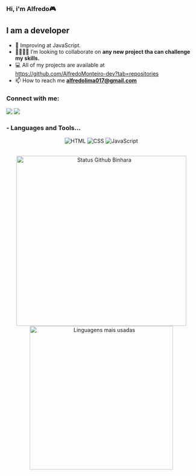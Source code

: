 ### Hi, i'm Alfredo🎮

## I am a developer 

- 🌱  Improving at JavaScript.
- 🤜🏻🤛🏻   I’m looking to collaborate on **any new project tha can challenge my skills.**
- 💻 All of my projects are available at https://github.com/AlfredoMonteiro-dev?tab=repositories
- 📫 How to reach me **alfredolima017@gmail.com**

### Connect with me:

<div>
 
  <a href="https://www.instagram.com/alfredo_monteir0/" target="_blank"><img src="https://img.shields.io/badge/-Instagram-%23E4405F?style=for-the-badge&logo=instagram&logoColor=white" target="_blank"></a>
  <a href="[https://www.linkedin.com/in/adrianodlucca/](https://www.linkedin.com/in/alfredo-monteiro/)" target="_blank"><img src="https://img.shields.io/badge/-LinkedIn-%230077B5?style=for-the-badge&logo=linkedin&logoColor=white" target="_blank"></a> 
</div>

### - Languages and Tools...

<p align="center">
 
  <img allign="center" alt="HTML" src="https://img.shields.io/badge/HTML5-E34F26?style=for-the-badge&logo=html5&logoColor=white" />
    <img allign="center" alt="CSS" src="https://img.shields.io/badge/CSS3-1572B6?style=for-the-badge&logo=css3&logoColor=white" />
    <img allign="center" alt="JavaScript" src="https://img.shields.io/badge/JavaScript-F7DF1E?style=for-the-badge&logo=javascript&logoColor=black" />
</p>

<br>
<div align="center">
<img width="450em" alt="Status Github Binhara" src="https://github-readme-stats.vercel.app/api?username=AlfredoMonteiro-dev&show_icons=true&theme=dracula" />
<img width="380em" alt="Linguagens mais usadas" src="https://github-readme-stats.vercel.app/api/top-langs/?username=AlfredoMonteiro-dev&layout=compact&theme=dracula"/>
</div>


<br />
